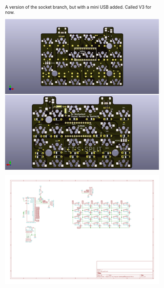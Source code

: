 A version of the socket branch, but with a mini USB added. Called V3 for now.

![Image of front side of panel](/lets_split/lets_split-top.png)
![Image of bottom side of panel](/lets_split/lets_split-bot.png)

[![Schematic](lets_split/lets_split.svg)](https://raw.githubusercontent.com/dumle29/let-s-Split-v2/V3/lets_split/lets_split.svg?sanitize=true)
